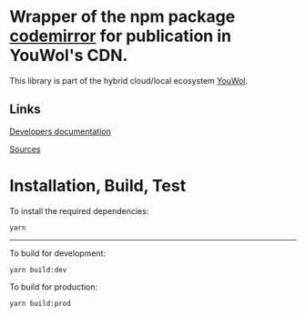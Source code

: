 # Wrapper of the npm package [codemirror](https://www.npmjs.com/package/codemirror) for publication in YouWol's CDN.




This library is part of the hybrid cloud/local ecosystem 
[YouWol](https://platform.youwol.com/applications/@youwol/platform/latest).

## Links

[Developers documentation](https://platform.youwol.com/applications/@youwol/cdn-explorer/latest?package=codemirror)


[Sources](https://github.com/youwol/cdn-externals/tree/master/codemirror)

# Installation, Build, Test

To install the required dependencies:

```shell
yarn
```
---
To build for development:

```shell
yarn build:dev
```

To build for production:

```shell
yarn build:prod
```
